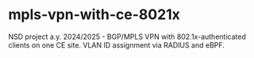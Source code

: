 # mpls-vpn-with-ce-8021x
NSD project a.y. 2024/2025 - BGP/MPLS VPN with 802.1x-authenticated clients on one CE site. VLAN ID assignment via RADIUS and eBPF.
